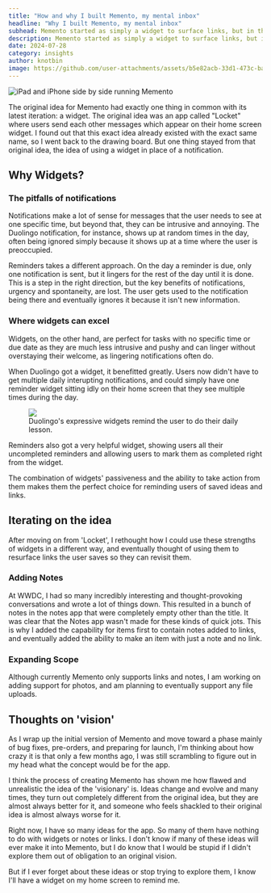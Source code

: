 ```yaml
---
title: "How and why I built Memento, my mental inbox"
headline: "Why I built Memento, my mental inbox"
subhead: Memento started as simply a widget to surface links, but in the process of creating it, it expanded to an app for recording and revisiting all the small ideas and thoughts you have.
description: Memento started as simply a widget to surface links, but in the process of creating it, it expanded to an app for recording and revisiting all the small ideas and thoughts you have.
date: 2024-07-28
category: insights
author: knotbin
image: https://github.com/user-attachments/assets/b5e82acb-33d1-473c-baea-d337de37e2c6
---
```


<img class="full-width ratio-21-9" alt="iPad and iPhone side by side running Memento" src="https://github.com/user-attachments/assets/8ad431b7-276b-41d5-9642-937b1aa5e28f">

The original idea for Memento had exactly one thing in common with its latest iteration: a widget. 
The original idea was an app called "Locket" where users send each other messages which appear on their home screen widget. I found out that this exact idea already existed with the exact same name, so I went back to the drawing board.
But one thing stayed from that original idea, the idea of using a widget in place of a notification.
## Why Widgets?
### The pitfalls of notifications
Notifications make a lot of sense for messages that the user needs to see at one specific time, but beyond that, they can be intrusive and annoying.
The Duolingo notification, for instance, shows up at random times in the day, often being ignored simply because it shows up at a time where the user is preoccupied.

Reminders takes a different approach. On the day a reminder is due, only one notification is sent, but it lingers for the rest of the day until it is done. This is a step in the right direction, but the key benefits of notifications, urgency and spontaneity, are lost. The user gets used to the notification being there and eventually ignores it because it isn't new information.

### Where widgets can excel
Widgets, on the other hand, are perfect for tasks with no specific time or due date as they are much less intrusive and pushy and can linger without overstaying their welcome, as lingering notifications often do.

When Duolingo got a widget, it benefitted greatly. Users now didn't have to get multiple daily interupting notifications, and could simply have one reminder widget sitting idly on their home screen that they see multiple times during the day.

<figure>
  <img class="rounded-corners" src="https://blog.duolingo.com/content/images/2023/08/widgets.png" />
  <figcaption>Duolingo's expressive widgets remind the user to do their daily lesson.</figcaption>
</figure>

Reminders also got a very helpful widget, showing users all their uncompleted reminders and allowing users to mark them as completed right from the widget.

The combination of widgets' passiveness and the ability to take action from them makes them the perfect choice for reminding users of saved ideas and links.

## Iterating on the idea
After moving on from 'Locket', I rethought how I could use these strengths of widgets in a different way, and eventually thought of using them to resurface links the user saves so they can revisit them.
### Adding Notes
At WWDC, I had so many incredibly interesting and thought-provoking conversations and wrote a lot of things down. This resulted in a bunch of notes in the notes app that were completely empty other than the title. It was clear that the Notes app wasn't made for these kinds of quick jots. This is why I added the capability for items first to contain notes added to links, and eventually added the ability to make an item with just a note and no link.
### Expanding Scope
Although currently Memento only supports links and notes, I am working on adding support for photos, and am planning to eventually support any file uploads.
## Thoughts on 'vision'
As I wrap up the initial version of Memento and move toward a phase mainly of bug fixes, pre-orders, and preparing for launch, I'm thinking about how crazy it is that only a few months ago, I was still scrambling to figure out in my head what the concept would be for the app.

I think the process of creating Memento has shown me how flawed and unrealistic the idea of the 'visionary' is. Ideas change and evolve and many times, they turn out completely different from the original idea, but they are almost always better for it, and someone who feels shackled to their original idea is almost always worse for it. 

Right now, I have so many ideas for the app. So many of them have nothing to do with widgets or notes or links. I don't know if many of these ideas will ever make it into Memento, but I do know that I would be stupid if I didn't explore them out of obligation to an original vision.

But if I ever forget about these ideas or stop trying to explore them, I know I'll have a widget on my home screen to remind me.